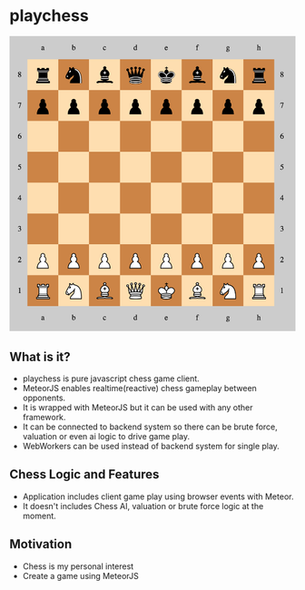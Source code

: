 playchess
=========

![](public/image/board.png)

## What is it?

* playchess is pure javascript chess game client.
* MeteorJS enables realtime(reactive) chess gameplay between opponents.
* It is wrapped with MeteorJS but it can be used with any other framework.
* It can be connected to backend system so there can be brute force, valuation or even ai logic to drive game play.
* WebWorkers can be used instead of backend system for single play.

## Chess Logic and Features

* Application includes client game play using browser events with Meteor.
* It doesn't includes Chess AI, valuation or brute force logic at the moment.

## Motivation

* Chess is my personal interest
* Create a game using MeteorJS

